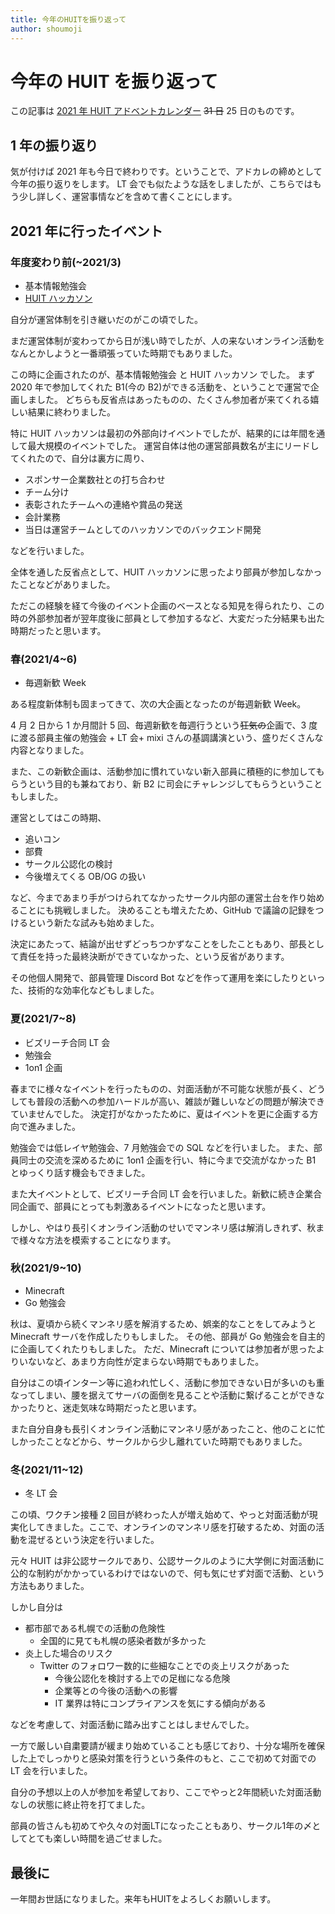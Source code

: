 ```yaml
---
title: 今年のHUITを振り返って
author: shoumoji
---
```


# 今年の HUIT を振り返って

この記事は [2021 年 HUIT アドベントカレンダー](https://qiita.com/advent-calendar/2021/huit) ~~31 日~~ 25 日のものです。

## 1 年の振り返り

気が付けば 2021 年も今日で終わりです。ということで、アドカレの締めとして今年の振り返りをします。
LT 会でも似たような話をしましたが、こちらではもう少し詳しく、運営事情などを含めて書くことにします。

## 2021 年に行ったイベント

### 年度変わり前(~2021/3)

- 基本情報勉強会
- [HUIT ハッカソン](https://huit.connpass.com/event/205019/)

自分が運営体制を引き継いだのがこの頃でした。

まだ運営体制が変わってから日が浅い時でしたが、人の来ないオンライン活動をなんとかしようと一番頑張っていた時期でもありました。

この時に企画されたのが、基本情報勉強会 と HUIT ハッカソン でした。
まず 2020 年で参加してくれた B1(今の B2)ができる活動を、ということで運営で企画しました。
どちらも反省点はあったものの、たくさん参加者が来てくれる嬉しい結果に終わりました。

特に HUIT ハッカソンは最初の外部向けイベントでしたが、結果的には年間を通して最大規模のイベントでした。
運営自体は他の運営部員数名が主にリードしてくれたので、自分は裏方に周り、

- スポンサー企業数社との打ち合わせ
- チーム分け
- 表彰されたチームへの連絡や賞品の発送
- 会計業務
- 当日は運営チームとしてのハッカソンでのバックエンド開発

などを行いました。

全体を通した反省点として、HUIT ハッカソンに思ったより部員が参加しなかったことなどがありました。

ただこの経験を経て今後のイベント企画のベースとなる知見を得られたり、この時の外部参加者が翌年度後に部員として参加するなど、大変だった分結果も出た時期だったと思います。

### 春(2021/4~6)

- 毎週新歓 Week

ある程度新体制も固まってきて、次の大企画となったのが毎週新歓 Week。

4 月 2 日から 1 か月間計 5 回、毎週新歓を毎週行うという~~狂気の~~企画で、3 度に渡る部員主催の勉強会 + LT 会+ mixi さんの基調講演という、盛りだくさんな内容となりました。

また、この新歓企画は、活動参加に慣れていない新入部員に積極的に参加してもらうという目的も兼ねており、新 B2 に司会にチャレンジしてもらうということもしました。

運営としてはこの時期、

- 追いコン
- 部費
- サークル公認化の検討
- 今後増えてくる OB/OG の扱い

など、今まであまり手がつけられてなかったサークル内部の運営土台を作り始めることにも挑戦しました。
決めることも増えたため、GitHub で議論の記録をつけるという新たな試みも始めました。

決定にあたって、結論が出せずどっちつかずなことをしたこともあり、部長として責任を持った最終決断ができていなかった、という反省があります。

その他個人開発で、部員管理 Discord Bot などを作って運用を楽にしたりといった、技術的な効率化などもしました。

### 夏(2021/7~8)

- ビズリーチ合同 LT 会
- 勉強会
- 1on1 企画

春までに様々なイベントを行ったものの、対面活動が不可能な状態が長く、どうしても普段の活動への参加ハードルが高い、雑談が難しいなどの問題が解決できていませんでした。
決定打がなかったために、夏はイベントを更に企画する方向で進みました。

勉強会では低レイヤ勉強会、7 月勉強会での SQL などを行いました。
また、部員同士の交流を深めるために 1on1 企画を行い、特に今まで交流がなかった B1 とゆっくり話す機会もできました。

また大イベントとして、ビズリーチ合同 LT 会を行いました。新歓に続き企業合同企画で、部員にとっても刺激あるイベントになったと思います。

しかし、やはり長引くオンライン活動のせいでマンネリ感は解消しきれず、秋まで様々な方法を模索することになります。

### 秋(2021/9~10)

- Minecraft
- Go 勉強会

秋は、夏頃から続くマンネリ感を解消するため、娯楽的なことをしてみようと Minecraft サーバを作成したりもしました。
その他、部員が Go 勉強会を自主的に企画してくれたりもしました。
ただ、Minecraft については参加者が思ったよりいないなど、あまり方向性が定まらない時期でもありました。

自分はこの頃インターン等に追われ忙しく、活動に参加できない日が多いのも重なってしまい、腰を据えてサーバの面倒を見ることや活動に繋げることができなかったりと、迷走気味な時期だったと思います。

また自分自身も長引くオンライン活動にマンネリ感があったこと、他のことに忙しかったことなどから、サークルから少し離れていた時期でもありました。

### 冬(2021/11~12)

- 冬 LT 会

この頃、ワクチン接種 2 回目が終わった人が増え始めて、やっと対面活動が現実化してきました。ここで、オンラインのマンネリ感を打破するため、対面の活動を混ぜるという決定を行いました。

元々 HUIT は非公認サークルであり、公認サークルのように大学側に対面活動に公的な制約がかかっているわけではないので、何も気にせず対面で活動、という方法もありました。

しかし自分は

- 都市部である札幌での活動の危険性
  - 全国的に見ても札幌の感染者数が多かった
- 炎上した場合のリスク
  - Twitter のフォロワー数的に些細なことでの炎上リスクがあった
    - 今後公認化を検討する上での足枷になる危険
    - 企業等との今後の活動への影響
    - IT 業界は特にコンプライアンスを気にする傾向がある

などを考慮して、対面活動に踏み出すことはしませんでした。

一方で厳しい自粛要請が緩まり始めていることも感じており、十分な場所を確保した上でしっかりと感染対策を行うという条件のもと、ここで初めて対面での LT 会を行いました。

自分の予想以上の人が参加を希望しており、ここでやっと2年間続いた対面活動なしの状態に終止符を打てました。

部員の皆さんも初めてや久々の対面LTになったこともあり、サークル1年の〆としてとても楽しい時間を過ごせました。

## 最後に

一年間お世話になりました。来年もHUITをよろしくお願いします。
